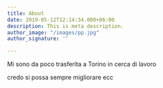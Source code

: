 ```yaml
---
title: About
date: 2019-05-12T12:14:34.000+06:00
description: This is meta description.
author_image: "/images/pp.jpg"
author_signature: ''

---
```

Mi sono da poco trasferita a Torino in cerca di lavoro

credo si possa sempre migliorare ecc